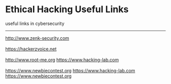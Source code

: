 # Ethical Hacking Useful Links
useful links in cybersecurity
<hr>
<a href="http://www.zenk-security.com">http://www.zenk-security.com</a>
</br></br>
<a href="https://hackerzvoice.net/">https://hackerzvoice.net</a>
</br></br>
<a href="http://www.root-me.org/">http://www.root-me.org</a>
<a href="https://www.hacking-lab.com">https://www.hacking-lab.com</a>
<br><br>
<a href="https://www.newbiecontest.org/">https://www.newbiecontest.org</a>
<a href="https://www.hacking-lab.com">https://www.hacking-lab.com</a>
<a href="https://www.newbiecontest.org/">https://www.newbiecontest.org</a>
